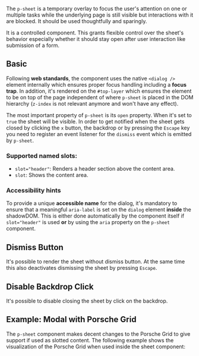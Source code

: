 <ComponentHeading name="Sheet"></ComponentHeading>

The `p-sheet` is a temporary overlay to focus the user's attention on one or multiple tasks while the underlying page is
still visible but interactions with it are blocked. It should be used thoughtfully and sparingly.

It is a controlled component. This grants flexible control over the sheet's behavior especially whether it should stay
open after user interaction like submission of a form.

<TableOfContents></TableOfContents>

## Basic

Following **web standards**, the component uses the native `<dialog />` element internally which ensures proper focus
handling including a **focus trap**. In addition, it's rendered on the `#top-layer` which ensures the element to be on
top of the page independent of where `p-sheet` is placed in the DOM hierarchy (`z-index` is not relevant anymore and
won't have any effect).

The most important property of `p-sheet` is its `open` property. When it's set to `true` the sheet will be visible. In
order to get notified when the sheet gets closed by clicking the `x` button, the backdrop or by pressing the `Escape`
key you need to register an event listener for the `dismiss` event which is emitted by `p-sheet`.

### Supported named slots:

- `slot="header"`: Renders a header section above the content area.
- `slot`: Shows the content area.

<Playground :frameworkMarkup="codeSamples" :markup="codeSamples['vanilla-js']" :config="config"></Playground>

### <A11yIcon></A11yIcon> Accessibility hints

To provide a unique **accessible name** for the dialog, it's mandatory to ensure that a meaningful `aria-label` is set
on the `dialog` element **inside** the shadowDOM. This is either done automatically by the component itself if
`slot="header"` is used **or** by using the `aria` property on the `p-sheet` component.

## Dismiss Button

It's possible to render the sheet without dismiss button. At the same time this also deactivates dismissing the sheet by
pressing `Escape`.

<Playground :markup="dismissButtonMarkup" :config="config"></Playground>

## Disable Backdrop Click

It's possible to disable closing the sheet by click on the backdrop.

<Playground :markup="disableBackdropClickMarkup" :config="config"></Playground>

## Example: Modal with Porsche Grid

The `p-sheet` component makes decent changes to the Porsche Grid to give support if used as slotted content. The
following example shows the visualization of the Porsche Grid when used inside the sheet component:

<template>
  <div class="playground">
    <div class="demo">
      <p-button type="button" aria="{ 'aria-haspopup': 'dialog' }" :theme="this.$store.getters.storefrontTheme">Open Sheet</p-button>
      <p-sheet open="false">
        <p-heading slot="header" size="large" tag="h2">Some Heading</p-heading>
        <ExampleStylesGrid :visualizeGrid="true"/>
        <p-button-group slot="footer">
          <p-button>Accept</p-button>
          <p-button type="button" variant="secondary">Deny</p-button>
        </p-button-group>
      </p-sheet>
    </div>
  </div>
</template>

<script lang="ts">
import Vue from 'vue';
import Component from 'vue-class-component';
import { getSheetCodeSamples } from '@porsche-design-system/shared';
import ExampleStylesGrid from '@/pages/patterns/styles/example-grid.vue';

@Component({
  components: {
    ExampleStylesGrid
  },
})
export default class Code extends Vue {
  config = { themeable: true };
  sheets = [];
  codeSamples = getSheetCodeSamples();

  mounted() {
    this.registerEvents();
  }

  updated() {
    /* event handling is registered again on every update since markup is changing and references are lost */
    this.registerEvents();
  }

  registerEvents() {
    this.sheets = this.$el.querySelectorAll('.playground .demo > p-sheet');
    this.sheets.forEach((sheet, index) => sheet.addEventListener('dismiss', () => this.dismissSheet(index)));
    this.$el.querySelectorAll('.playground .demo > p-button').forEach((btn, index) => btn.addEventListener('click', () => this.openSheet(index)));
  }

  openSheet(index: number): void {
    this.sheets[index].open = true;
  }

  dismissSheet(index: number): void {
    this.sheets[index].open = false;
  }

  dismissButtonMarkup =
    `<p-button type="button" aria="{ 'aria-haspopup': 'dialog' }">Open Sheet</p-button>
<p-sheet dismiss-button="false" open="false" aria="{ 'aria-label': 'Some Label' }">
  <p-text>Some Content</p-text>
</p-sheet>`;

  disableBackdropClickMarkup =
    `<p-button type="button" aria="{ 'aria-haspopup': 'dialog' }">Open Sheet</p-button>
<p-sheet disable-backdrop-click="true" open="false" aria="{ 'aria-label': 'Some Label' }">
  <p-text>Some Content</p-text>
</p-sheet>`;
}
</script>
